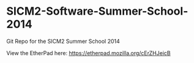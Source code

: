 SICM2-Software-Summer-School-2014
=================================

Git Repo for the SICM2 Summer School 2014

View the EtherPad here: https://etherpad.mozilla.org/cErZHJeicB
